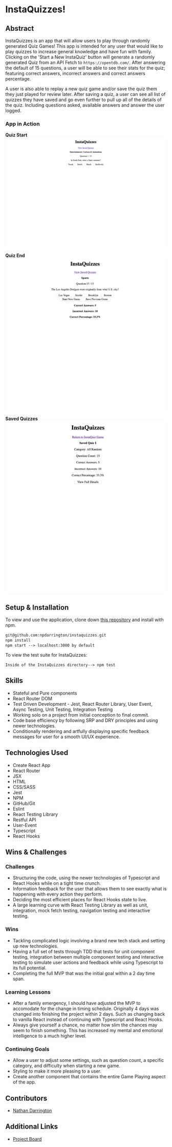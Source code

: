 # InstaQuizzes!

## Abstract

InstaQuizzes is an app that will allow users to play through randomly generated Quiz Games! This app is intended for any user that would like to play quizzes to increase general knowledge and have fun with family. Clicking on the 'Start a New InstaQuiz' button will generate a randomly generated Quiz from an API Fetch to `https://opentdb.com/`. After answering the default of 15 questions, a user will be able to see their stats for the quiz; featuring correct answers, incorrect answers and correct answers percentage.

A user is also able to replay a new quiz game and/or save the quiz them they just played for review later. After saving a quiz, a user can see all list of quizzes they have saved and go even further to pull up all of the details of the quiz. Including questions asked, available answers and answer the user logged.

### App in Action

**Quiz Start**
![InstaQuizzes Game Start](./src/images/InstaQuiz-start.png)

**Quiz End**
![InstaQuizzes Game Finish](./src/images/InstaQuiz-finish.png)

**Saved Quizzes**
![InstaQuizzes Saved Games](./src/images/InstaQuiz-saved-games.png)

## Setup & Installation

To view and use the application, clone down [this repository](https://github.com/npdarrington/) and install with npm.

```
git@github.com:npdarrington/instaquizzes.git
npm install
npm start --> localhost:3000 by default
```

To view the test suite for InstaQuizzes:

```
Inside of the InstaQuizzes directory--> npm test
```

## Skills

- Stateful and Pure components
- React Router DOM
- Test Driven Development - Jest, React Router Library, User Event, Async Testing, Unit Testing, Integration Testing
- Working solo on a project from initial conception to final commit.
- Code base efficiency by following SRP and DRY principles and using newer technologies.
- Conditionally rendering and artfully displaying specific feedback messages for user for a smooth UI/UX experience.

## Technologies Used

- Create React App
- React Router
- JSX
- HTML
- CSS/SASS
- Jest
- NPM
- GitHub/Git
- Eslint
- React Testing Library
- Restful API
- User-Event
- Typescript
- React Hooks

## Wins & Challenges

### Challenges

- Structuring the code, using the newer technologies of Typescript and React Hooks while on a tight time crunch.
- Information feedback for the user that allows them to see exactly what is happening with every action they perform.
- Deciding the most efficient places for React Hooks state to live.
- A large learning curve with React Testing Library as well as unit, integration, mock fetch testing, navigation testing and interactive testing.

### Wins

- Tackling complicated logic involving a brand new tech stack and setting up new technologies.
- Having a full set of tests through TDD that tests for unit component testing, integration between multiple component testing and interactive testing to simulate user actions and feedback while using Typescript to its full potential.
- Completing the full MVP that was the initial goal within a 2 day time span.

### Learning Lessons

- After a family emergency, I should have adjusted the MVP to accomodate for the change in timing schedule. Originally 4 days was changed into finishing the project within 2 days. Such as changing back to vanilla React instead of continuing with Typescript and React Hooks.
- Always give yourself a chance, no matter how slim the chances may seem to finish something. This has increased my mental and emotional intelligence to a much higher level.

### Continuing Goals

- Allow a user to adjust some settings, such as question count, a specific category, and difficulty when starting a new game.
- Styling to make it more pleasing to a user.
- Create another component that contains the entire Game Playing aspect of the app.

## Contributors

- [Nathan Darrington](https://github.com/npdarrington)

## Additional Links

- [Project Board](https://github.com/npdarrington/instaquizzes/projects/1)
